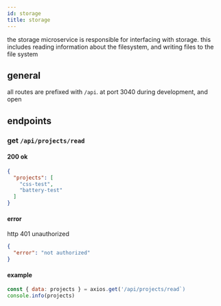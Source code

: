 ```yaml
---
id: storage
title: storage
---
```


the storage microservice is responsible for interfacing with storage. this includes reading information about the filesystem, and writing files to the file system

## general

all routes are prefixed with `/api`. at port 3040 during development, and open

## endpoints

### get `/api/projects/read`

#### 200 ok

```json
{
  "projects": [
    "css-test",
    "battery-test"
  ]
}
```

#### error

http 401 unauthorized

```json
{
  "error": "not authorized"
}
```

#### example

```js
const { data: projects } = axios.get('/api/projects/read`)
console.info(projects)
```
